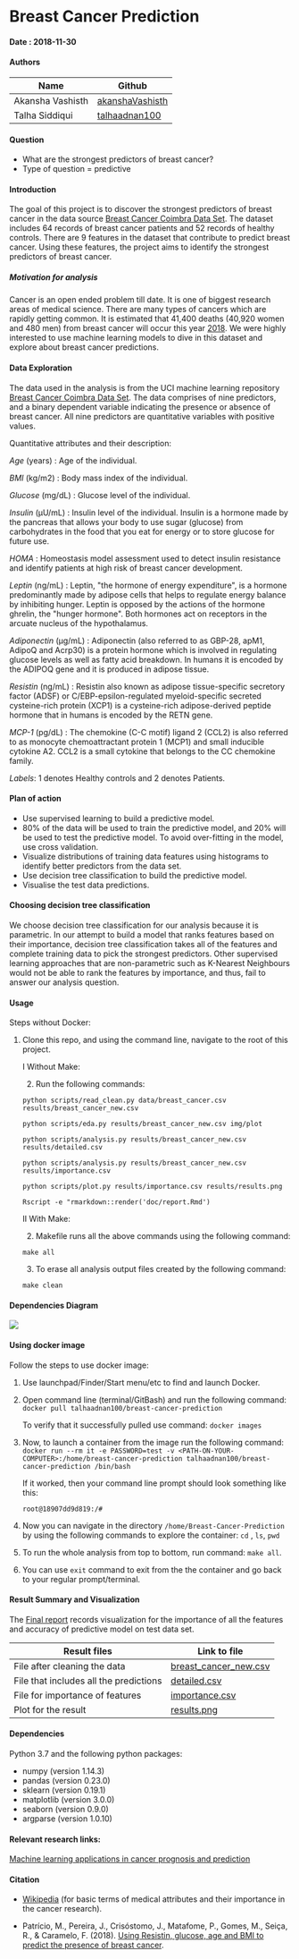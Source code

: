 # Breast Cancer Prediction

#### Date : 2018-11-30

#### Authors

| Name | Github |
| ---- | -------|
| Akansha Vashisth |[akanshaVashisth](https://github.com/akanshaVashisth)|
| Talha Siddiqui| [talhaadnan100](https://github.com/talhaadnan100)|


#### Question

- What are the strongest predictors of breast cancer?
- Type of question = predictive 

#### Introduction 

The goal of this project is to discover the strongest predictors of breast cancer in the data source [Breast Cancer Coimbra Data Set](https://archive.ics.uci.edu/ml/datasets/Breast+Cancer+Coimbra). The dataset includes 64 records of breast cancer patients and 52 records of healthy controls. There are 9 features in the dataset that contribute to predict breast cancer. Using these features, the project aims to identify the strongest predictors of breast cancer.

##### Motivation for analysis

Cancer is an open ended problem till date. It is one of biggest research areas of medical science. There are many types of  cancers which are rapidly getting common. It is estimated that 41,400 deaths (40,920 women and 480 men) from breast cancer will occur this year [2018](https://www.cancer.net/cancer-types/breast-cancer/statistics/2015). We were highly interested to use machine learning models to dive in this dataset and explore about breast cancer predictions.

#### Data Exploration
  
The data used in the analysis is from the UCI machine learning repository [Breast Cancer Coimbra Data Set](https://archive.ics.uci.edu/ml/datasets/Breast+Cancer+Coimbra). The data comprises of nine predictors, and a binary dependent variable indicating the presence or absence of breast cancer. All nine predictors are quantitative variables with positive values.
  
Quantitative attributes and their description: 
  
*Age* (years) : Age of the individual.
  
*BMI* (kg/m2) : Body mass index of the individual.
  
*Glucose* (mg/dL) : Glucose level of the individual. 
  
*Insulin* (µU/mL) : Insulin level of the individual. Insulin is a hormone made by the pancreas that allows your body to use sugar (glucose) from carbohydrates in the food that you eat for energy or to store glucose for future use.
  
*HOMA* : Homeostasis model assessment used to detect insulin resistance and identify patients at high risk of breast cancer development.
  
*Leptin* (ng/mL) : Leptin, "the hormone of energy expenditure", is a hormone predominantly made by adipose cells that helps to regulate energy balance by inhibiting hunger. Leptin is opposed by the actions of the hormone ghrelin, the "hunger hormone". Both hormones act on receptors in the arcuate nucleus of the hypothalamus. 
  
*Adiponectin* (µg/mL) : Adiponectin (also referred to as GBP-28, apM1, AdipoQ and Acrp30) is a protein hormone which is involved in regulating glucose levels as well as fatty acid breakdown. In humans it is encoded by the ADIPOQ gene and it is produced in adipose tissue.
  
*Resistin* (ng/mL) : Resistin also known as adipose tissue-specific secretory factor (ADSF) or C/EBP-epsilon-regulated myeloid-specific secreted cysteine-rich protein (XCP1) is a cysteine-rich adipose-derived peptide hormone that in humans is encoded by the RETN gene.
  
*MCP-1* (pg/dL) : The chemokine (C-C motif) ligand 2 (CCL2) is also referred to as monocyte chemoattractant protein 1 (MCP1) and small inducible cytokine A2. CCL2 is a small cytokine that belongs to the CC chemokine family. 
  
*Labels*: 1 denotes Healthy controls and 2 denotes Patients.


#### Plan of action

- Use supervised learning to build a predictive model.
- 80% of the data will be used to train the predictive model, and 20% will be used to test the predictive model. To avoid over-fitting in the model, use cross validation.
- Visualize distributions of training data features using histograms to identify better predictors from the data set.
- Use decision tree classification to build the predictive model.
- Visualise the test data predictions.

#### Choosing decision tree classification

We choose decision tree classification for our analysis because it is parametric. In our attempt to build a model that ranks features based on their importance, decision tree classification takes all of the features and complete training data to pick the strongest predictors. Other supervised learning approaches that are non-parametric such as K-Nearest Neighbours would not be able to rank the features by importance, and thus, fail to answer our analysis question.

#### Usage

Steps without Docker:

1. Clone this repo, and using the command line, navigate to the root of this project.

    I Without Make:
    
      2. Run the following commands:

      ```python scripts/read_clean.py data/breast_cancer.csv results/breast_cancer_new.csv```

      ```python scripts/eda.py results/breast_cancer_new.csv img/plot```

      ```python scripts/analysis.py results/breast_cancer_new.csv results/detailed.csv```

      ```python scripts/analysis.py results/breast_cancer_new.csv results/importance.csv```

      ```python scripts/plot.py results/importance.csv results/results.png```

      ```Rscript -e "rmarkdown::render('doc/report.Rmd')```

    II With Make:
    
      2. Makefile runs all the above commands using the following command:
        
      ```make all```
        
      3. To erase all analysis output files created by the following command:
        
      ```make clean```

#### Dependencies Diagram

![](https://github.com/UBC-MDS/Breast-Cancer-Prediction/blob/master/Makefile.png)


#### Using docker image

Follow the steps to use docker image:

1. Use launchpad/Finder/Start menu/etc to find and launch Docker.

2. Open command line (terminal/GitBash) and run the following command:
```docker pull talhaadnan100/breast-cancer-prediction```

    To verify that it successfully pulled use command: ```docker images```

3. Now, to launch a container from the image run the following command:
```docker run --rm it -e PASSWORD=test -v <PATH-ON-YOUR-COMPUTER>:/home/breast-cancer-prediction talhaadnan100/breast-cancer-prediction /bin/bash```

    If it worked, then your command line prompt should look something like this:

    ```root@18907dd9d819:/#```

4. Now you can navigate in the directory ``/home/Breast-Cancer-Prediction`` by using the following commands to explore the container:
 ```cd``` , ```ls```, ```pwd```

5. To run the whole analysis from top to bottom, run command: ```make all```.

6. You can use ``exit`` command to exit from the the container and go back to your regular prompt/terminal.

#### Result Summary and Visualization

The [Final report](https://github.com/UBC-MDS/Breast-Cancer-Prediction/blob/master/doc/report.md) records visualization for the importance of all the features and accuracy of predictive model on test data set.

| Result files| Link to file|
| ---- | -------|
| File after cleaning the data| [breast_cancer_new.csv](https://github.com/UBC-MDS/Breast-Cancer-Prediction/blob/master/results/breast_cancer_new.csv)|
| File that includes all the predictions| [detailed.csv](https://github.com/UBC-MDS/Breast-Cancer-Prediction/blob/master/results/detailed.csv)|
| File for importance of features| [importance.csv](https://github.com/UBC-MDS/Breast-Cancer-Prediction/blob/master/results/importance.csv)|
| Plot for the result | [results.png](https://github.com/UBC-MDS/Breast-Cancer-Prediction/blob/master/results/results.png) |

#### Dependencies

Python 3.7 and the following python packages:
- numpy (version 1.14.3)
- pandas (version 0.23.0)
- sklearn (version 0.19.1)
- matplotlib (version 3.0.0)
- seaborn (version 0.9.0)
- argparse (version 1.0.10)

#### Relevant research links:

[Machine learning applications in cancer prognosis and prediction](https://www.sciencedirect.com/science/article/pii/S2001037014000464)

#### Citation 

- [Wikipedia](https://en.wikipedia.org/wiki/Insulin) (for basic terms of medical attributes and their importance in the cancer research).

- Patrício, M., Pereira, J., Crisóstomo, J., Matafome, P., Gomes, M., Seiça, R., & Caramelo, F. (2018). [Using Resistin, glucose, age and BMI to predict the presence of breast cancer](https://bmccancer.biomedcentral.com/articles/10.1186/s12885-017-3877-1).